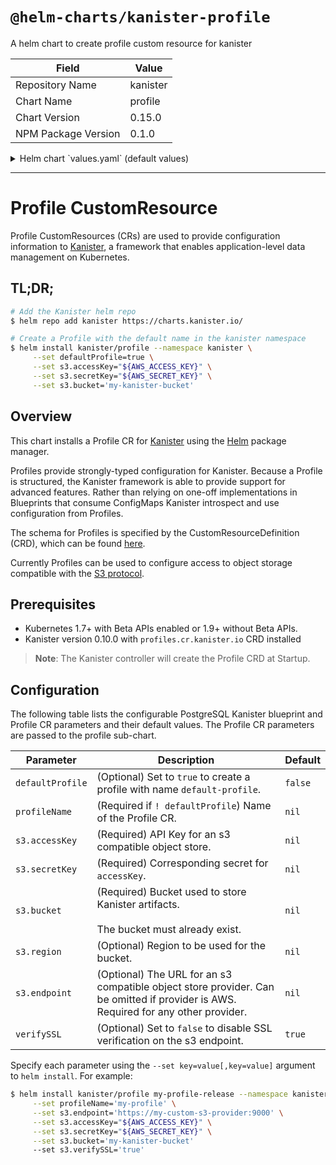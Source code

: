 # `@helm-charts/kanister-profile`

A helm chart to create profile custom resource for kanister

| Field               | Value    |
| ------------------- | -------- |
| Repository Name     | kanister |
| Chart Name          | profile  |
| Chart Version       | 0.15.0   |
| NPM Package Version | 0.1.0    |

<details>

<summary>Helm chart `values.yaml` (default values)</summary>

```yaml
# Default values for kanister-profile.
# This is a YAML-formatted file.
# Declare variables to be passed into your templates.
defaultProfile: true
defaultProfileName: default-profile
profileName:
# s3 properties
s3:
  bucket:
  endpoint:
  prefix:
  region:
  accessKey:
  secretKey:
verifySSL: true
```

</details>

---

# Profile CustomResource

Profile CustomResources (CRs) are used to provide configuration information to
[Kanister](https://kansiter.io), a framework that enables application-level data
management on Kubernetes.

## TL;DR;

```bash
# Add the Kanister helm repo
$ helm repo add kanister https://charts.kanister.io/

# Create a Profile with the default name in the kanister namespace
$ helm install kanister/profile --namespace kanister \
     --set defaultProfile=true \
     --set s3.accessKey="${AWS_ACCESS_KEY}" \
     --set s3.secretKey="${AWS_SECRET_KEY}" \
     --set s3.bucket='my-kanister-bucket'
```

## Overview

This chart installs a Profile CR for [Kanister](http://kanister.io) using the
[Helm](https://helm.sh) package manager.

Profiles provide strongly-typed configuration for Kanister. Because a Profile
is structured, the Kanister framework is able to provide support for advanced
features. Rather than relying on one-off implementations in Blueprints that
consume ConfigMaps Kanister introspect and use configuration from Profiles.

The schema for Profiles is specified by the CustomResourceDefinition (CRD),
which can be found [here](https://github.com/kanisterio/kanister/blob/master/pkg/apis/cr/v1alpha1/types.go#L234).

Currently Profiles can be used to configure access to object storage compatible
with the [S3 protocol](https://docs.aws.amazon.com/AmazonS3/latest/API/Welcome.html).

## Prerequisites

- Kubernetes 1.7+ with Beta APIs enabled or 1.9+ without Beta APIs.
- Kanister version 0.10.0 with `profiles.cr.kanister.io` CRD installed

> **Note**: The Kanister controller will create the Profile CRD at Startup.

## Configuration

The following table lists the configurable PostgreSQL Kanister blueprint and
Profile CR parameters and their default values. The Profile CR parameters are
passed to the profile sub-chart.

| Parameter        | Description                                                                                                                        | Default |
| ---------------- | ---------------------------------------------------------------------------------------------------------------------------------- | ------- |
| `defaultProfile` | (Optional) Set to `true` to create a profile with name `default-profile`.                                                          | `false` |
| `profileName`    | (Required if `! defaultProfile`) Name of the Profile CR.                                                                           | `nil`   |
| `s3.accessKey`   | (Required) API Key for an s3 compatible object store.                                                                              | `nil`   |
| `s3.secretKey`   | (Required) Corresponding secret for `accessKey`.                                                                                   | `nil`   |
| `s3.bucket`      | (Required) Bucket used to store Kanister artifacts.<br><br>The bucket must already exist.                                          | `nil`   |
| `s3.region`      | (Optional) Region to be used for the bucket.                                                                                       | `nil`   |
| `s3.endpoint`    | (Optional) The URL for an s3 compatible object store provider. Can be omitted if provider is AWS. Required for any other provider. | `nil`   |
| `verifySSL`      | (Optional) Set to `false` to disable SSL verification on the s3 endpoint.                                                          | `true`  |

Specify each parameter using the `--set key=value[,key=value]` argument to `helm install`. For example:

```bash
$ helm install kanister/profile my-profile-release --namespace kanister \
     --set profileName='my-profile' \
     --set s3.endpoint='https://my-custom-s3-provider:9000' \
     --set s3.accessKey="${AWS_ACCESS_KEY}" \
     --set s3.secretKey="${AWS_SECRET_KEY}" \
     --set s3.bucket='my-kanister-bucket'
     --set s3.verifySSL='true'
```
